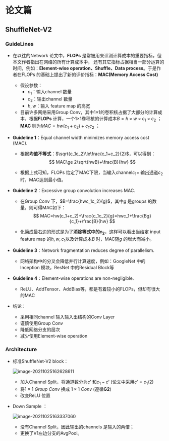 # 论文篇

## ShuffleNet-V2

### GuideLines

- 在以往的Network 论文中，**FLOPs** 是常被用来评测计算成本的重要指标，但本文作者指出在网络的所有计算成本中， 还有其它指标占据相当一部分运算的时间，例如：**Element-wise operation、Shuffle、Data process**。于是作者在FLOPs 的基础上提出了新的评价指标：**MAC(Memory Access Cost)**

  - 假设参数：
    - $c_1$：输入channel 数量
    - $c_2$：输出channel 数量
    - $h,w$：输入 feature map 的高宽
  - 目前许多网络采用Group Conv，其中1$\times$1的卷积核占据了大部分的计算成本，根据**FLOPs** 计算，一个1$\times$1卷积核的计算成本$B=h\times w\times c_1\times c_2$ ；**MAC** 则为$MAC=hw(c_1+c_2)+c_1c_2$ ；

- **Guideline 1**：Equal channel width minimizes memory access cost (MAC).

  - 根据**均值不等式**：$\sqrt{c_1c_2}\le\frac{c_1+c_2}{2}$，可以得到：
    $$
    MAC\ge 2\sqrt{hwB}+\frac{B}{hw}
    $$

  - 根据上式可知，FLOPs 给定了MAC下限，当输入channel$c_1=$ 输出通道$c_2$时，MAC达到最小值。

- **Guideline 2**：Excessive group convolution increases MAC.

  - 在Group Conv 下，$B=\frac{hwc_1c_2}{g}$，其中$g$ 是groups 的数量，则可得MAC如下：
    $$
    MAC=hw(c_1+c_2)+\frac{c_1c_2}{g}=hwc_1+\frac{Bg}{c_1}+\frac{B}{hw}
    $$

  - 化简成最右边的形式是为了**消除等式中的$c_2$**，这样可以看出当给定 input feature map 的$h,w,c_1$以及计算成本$B$ 时，MAC随$g$ 的增大而减小。

- **Guideline 3**：Network fragmentation reduces degree of parallelism.

  - 网络架构中的分叉会降低并行计算速度，例如：GoogleNet 中的Inception 模块，ResNet 中的Residual Block等

- **Guideline 4**：Element-wise operations are non-negligible.

  - ReLU、AddTensor、AddBias等，都是有着较小的FLOPs，但却有很大的MAC

- 结论：

  - 采用相同channel 输入输入出结构的Conv Layer
  - 谨慎使用Group Conv
  - 降低网络分支的层次
  - 减少使用Element-wise operation

### Architecture

- 标准ShuffleNet-V2 block：

  ![image-20211025162628611](C:\Users\Administrator\AppData\Roaming\Typora\typora-user-images\image-20211025162628611.png)

  - 加入Channel Split，将通道数分为$c'$ 和$c_1-c'$ (论文中采用$c'=c_1/2$)
  - 将$1\times1\ Group\ Conv$ 换成 $1\times1\ Conv$ (遵循**G2**)
  - 改变ReLU 位置

- Down Sample ：

  ![image-20211025163337060](C:\Users\Administrator\AppData\Roaming\Typora\typora-user-images\image-20211025163337060.png)

  - 没有Channel Split，因此输出的channels 是输入的两倍；
  - 更换了V1左边分支的AvgPool。

